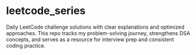 # leetcode_series
Daily LeetCode challenge solutions with clear explanations and optimized approaches. This repo tracks my problem-solving journey, strengthens DSA concepts, and serves as a resource for interview prep and consistent coding practice.
